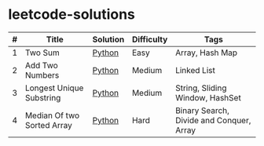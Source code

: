 # leetcode-solutions

| # | Title                      | Solution                              | Difficulty | Tags              |
|---|----------------------------|---------------------------------------|------------|-------------------|
| 1 | Two Sum                    | [Python](Easy/two_sum.py)             | Easy       | Array, Hash Map    |
| 2 | Add Two Numbers            | [Python](Medium/add_two_numbers.py)   | Medium     | Linked List    |
| 3 | Longest Unique Substring   | [Python](Medium/longest_substring.py) | Medium     | String, Sliding Window, HashSet    |
| 4 | Median Of two Sorted Array | [Python](Hard/median_of_two_array.py) | Hard       | Binary Search, Divide and Conquer, Array    |
 